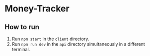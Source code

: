 # Money-Tracker

## How to run

1. Run `npm start` in the `client` directory.
2. Run `npm run dev` in the `api` directory simultaneously in a different terminal.
